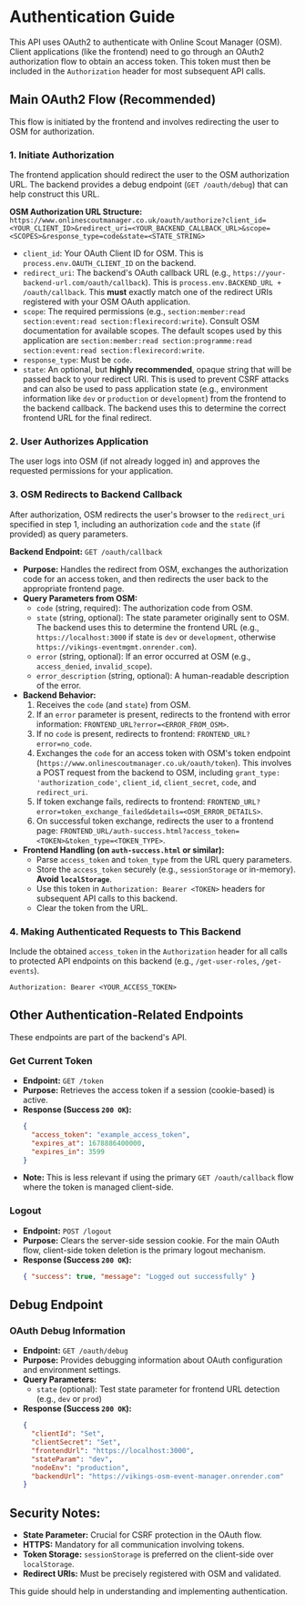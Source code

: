 # Authentication Guide

This API uses OAuth2 to authenticate with Online Scout Manager (OSM). Client applications (like the frontend) need to go through an OAuth2 authorization flow to obtain an access token. This token must then be included in the `Authorization` header for most subsequent API calls.

## Main OAuth2 Flow (Recommended)

This flow is initiated by the frontend and involves redirecting the user to OSM for authorization.

### 1. Initiate Authorization

The frontend application should redirect the user to the OSM authorization URL. The backend provides a debug endpoint (`GET /oauth/debug`) that can help construct this URL.

**OSM Authorization URL Structure:**
`https://www.onlinescoutmanager.co.uk/oauth/authorize?client_id=<YOUR_CLIENT_ID>&redirect_uri=<YOUR_BACKEND_CALLBACK_URL>&scope=<SCOPES>&response_type=code&state=<STATE_STRING>`

*   `client_id`: Your OAuth Client ID for OSM. This is `process.env.OAUTH_CLIENT_ID` on the backend.
*   `redirect_uri`: The backend's OAuth callback URL (e.g., `https://your-backend-url.com/oauth/callback`). This is `process.env.BACKEND_URL + /oauth/callback`. This **must** exactly match one of the redirect URIs registered with your OSM OAuth application.
*   `scope`: The required permissions (e.g., `section:member:read section:event:read section:flexirecord:write`). Consult OSM documentation for available scopes. The default scopes used by this application are `section:member:read section:programme:read section:event:read section:flexirecord:write`.
*   `response_type`: Must be `code`.
*   `state`: An optional, but **highly recommended**, opaque string that will be passed back to your redirect URI. This is used to prevent CSRF attacks and can also be used to pass application state (e.g., environment information like `dev` or `production` or `development`) from the frontend to the backend callback. The backend uses this to determine the correct frontend URL for the final redirect.

### 2. User Authorizes Application

The user logs into OSM (if not already logged in) and approves the requested permissions for your application.

### 3. OSM Redirects to Backend Callback

After authorization, OSM redirects the user's browser to the `redirect_uri` specified in step 1, including an authorization `code` and the `state` (if provided) as query parameters.

**Backend Endpoint:** `GET /oauth/callback`

*   **Purpose:** Handles the redirect from OSM, exchanges the authorization code for an access token, and then redirects the user back to the appropriate frontend page.
*   **Query Parameters from OSM:**
    *   `code` (string, required): The authorization code from OSM.
    *   `state` (string, optional): The state parameter originally sent to OSM. The backend uses this to determine the frontend URL (e.g., `https://localhost:3000` if state is `dev` or `development`, otherwise `https://vikings-eventmgmt.onrender.com`).
    *   `error` (string, optional): If an error occurred at OSM (e.g., `access_denied`, `invalid_scope`).
    *   `error_description` (string, optional): A human-readable description of the error.
*   **Backend Behavior:**
    1.  Receives the `code` (and `state`) from OSM.
    2.  If an `error` parameter is present, redirects to the frontend with error information: `FRONTEND_URL?error=<ERROR_FROM_OSM>`.
    3.  If no `code` is present, redirects to frontend: `FRONTEND_URL?error=no_code`.
    4.  Exchanges the `code` for an access token with OSM's token endpoint (`https://www.onlinescoutmanager.co.uk/oauth/token`). This involves a POST request from the backend to OSM, including `grant_type: 'authorization_code'`, `client_id`, `client_secret`, `code`, and `redirect_uri`.
    5.  If token exchange fails, redirects to frontend: `FRONTEND_URL?error=token_exchange_failed&details=<OSM_ERROR_DETAILS>`.
    6.  On successful token exchange, redirects the user to a frontend page: `FRONTEND_URL/auth-success.html?access_token=<TOKEN>&token_type=<TOKEN_TYPE>`.
*   **Frontend Handling (on `auth-success.html` or similar):**
    *   Parse `access_token` and `token_type` from the URL query parameters.
    *   Store the `access_token` securely (e.g., `sessionStorage` or in-memory). **Avoid `localStorage`**.
    *   Use this token in `Authorization: Bearer <TOKEN>` headers for subsequent API calls to this backend.
    *   Clear the token from the URL.

### 4. Making Authenticated Requests to This Backend

Include the obtained `access_token` in the `Authorization` header for all calls to protected API endpoints on this backend (e.g., `/get-user-roles`, `/get-events`).

`Authorization: Bearer <YOUR_ACCESS_TOKEN>`

## Other Authentication-Related Endpoints

These endpoints are part of the backend's API.

### Get Current Token

*   **Endpoint:** `GET /token`
*   **Purpose:** Retrieves the access token if a session (cookie-based) is active.
*   **Response (Success `200 OK`):**
    ```json
    {
      "access_token": "example_access_token",
      "expires_at": 1678886400000,
      "expires_in": 3599
    }
    ```
*   **Note:** This is less relevant if using the primary `GET /oauth/callback` flow where the token is managed client-side.

### Logout

*   **Endpoint:** `POST /logout`
*   **Purpose:** Clears the server-side session cookie. For the main OAuth flow, client-side token deletion is the primary logout mechanism.
*   **Response (Success `200 OK`):**
    ```json
    { "success": true, "message": "Logged out successfully" }
    ```

## Debug Endpoint

### OAuth Debug Information

*   **Endpoint:** `GET /oauth/debug`
*   **Purpose:** Provides debugging information about OAuth configuration and environment settings.
*   **Query Parameters:**
    *   `state` (optional): Test state parameter for frontend URL detection (e.g., `dev` or `prod`)
*   **Response (Success `200 OK`):**
    ```json
    {
      "clientId": "Set",
      "clientSecret": "Set", 
      "frontendUrl": "https://localhost:3000",
      "stateParam": "dev",
      "nodeEnv": "production",
      "backendUrl": "https://vikings-osm-event-manager.onrender.com"
    }
    ```

## Security Notes:

*   **State Parameter:** Crucial for CSRF protection in the OAuth flow.
*   **HTTPS:** Mandatory for all communication involving tokens.
*   **Token Storage:** `sessionStorage` is preferred on the client-side over `localStorage`.
*   **Redirect URIs:** Must be precisely registered with OSM and validated.

This guide should help in understanding and implementing authentication.
